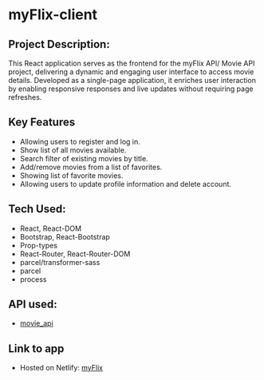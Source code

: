 # myFlix-client

## Project Description:
This React application serves as the frontend for the myFlix API/ Movie API project, delivering a dynamic and engaging user interface to access movie details. Developed as a single-page application, it enriches user interaction by enabling responsive responses and live updates without requiring page refreshes.

## Key Features
- Allowing users to register and log in.
- Show list of all movies available.
- Search filter of existing movies by title.
- Add/remove movies from a list of favorites.
- Showing list of favorite movies.
- Allowing users to update profile information and delete account.

## Tech Used:
- React, React-DOM
- Bootstrap, React-Bootstrap
- Prop-types
- React-Router, React-Router-DOM
- parcel/transformer-sass
- parcel
- process

## API used:
- [ movie_api ](https://github.com/amach510/movie_api)

## Link to app
- Hosted on Netlify: [myFlix](https://my-flix-database-app.netlify.app/login)